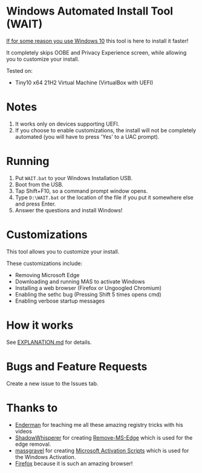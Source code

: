# Windows Automated Install Tool (WAIT)

[If for some reason you use Windows 10](https://linuxmint.com/) this tool is here to install it faster!

It completely skips OOBE and Privacy Experience screen, while allowing you to customize your install.

Tested on:
- Tiny10 x64 21H2 Virtual Machine (VirtualBox with UEFI)

# Notes
1. It works only on devices supporting UEFI.
2. If you choose to enable customizations, the install will not be completely automated (you will have to press 'Yes' to a UAC prompt).

# Running
1. Put `WAIT.bat` to your Windows Installation USB.
2. Boot from the USB.
3. Tap Shift+F10, so a command prompt window opens.
4. Type `D:\WAIT.bat` or the location of the file if you put it somewhere else and press Enter.
5. Answer the questions and install Windows!

# Customizations
This tool allows you to customize your install.

These customizations include:
- Removing Microsoft Edge
- Downloading and running MAS to activate Windows
- Installing a web browser (Firefox or Ungoogled Chromium)
- Enabling the sethc bug (Pressing Shift 5 times opens cmd)
- Enabling verbose startup messages

# How it works
See [EXPLANATION.md](EXPLANATION.md) for details.

# Bugs and Feature Requests
Create a new issue to the Issues tab.

# Thanks to
- [Enderman](https://go.enderman.ch/youtube) for teaching me all these amazing registry tricks with his videos
- [ShadowWhisperer](https://github.com/ShadowWhisperer) for creating [Remove-MS-Edge](https://github.com/ShadowWhisperer/Remove-MS-Edge) which is used for the edge removal.
- [massgravel](https://github.com/massgravel) for creating [Microsoft Activation Scripts](https://github.com/massgravel/Microsoft-Activation-Scripts) which is used for the Windows Activation.
- [Firefox](https://www.mozilla.org/en-US/firefox/) because it is such an amazing browser!